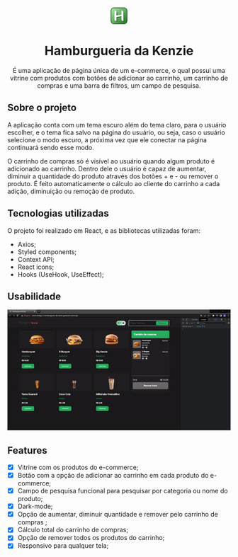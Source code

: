 <!-- PROJECT LOGO -->
<br />
<div align="center">
  <a href="https://github.com/guiwustro/repo_name">
    <img src="src/assets/img/H_Icon.png" alt="Logo" width="40" height="40">
  </a>

<h1 align="center">Hamburgueria da Kenzie</h1>

  <p align="center">
    É uma aplicação de página única de um e-commerce, o qual possui uma vitrine com produtos com botões de adicionar ao carrinho, um carrinho de compras e uma barra de filtros, um campo de pesquisa.
    <br />
  </p>
</div>

## Sobre o projeto

A aplicação conta com um tema escuro além do tema claro, para o usuário
escolher, e o tema fica salvo na página do usuário, ou seja, caso o usuário
selecione o modo escuro, a próxima vez que ele conectar na página continuará
sendo esse modo. <br/>

O carrinho de compras só é visível ao usuário quando algum produto é adicionado
ao carrinho. Dentro dele o usuário é capaz de aumentar, diminuir a quantidade do
produto através dos botões + e - ou remover o produto. É feito automaticamente o
cálculo ao cliente do carrinho a cada adição, diminuição ou remoção de produto.

## Tecnologias utilizadas

O projeto foi realizado em React, e as bibliotecas utilizadas foram:

- Axios;
- Styled components;
- Context API;
- React icons;
- Hooks (UseHook, UseEffect);
<!-- USAGE EXAMPLES -->

## Usabilidade

<div align="center">
<img src="screenshots/hamburgueria-kenzie-gif.gif">
</div>

## Features

- [x] Vitrine com os produtos do e-commerce;
- [x] Botão com a opção de adicionar ao carrinho em cada produto do e-commerce;
- [x] Campo de pesquisa funcional para pesquisar por categoria ou nome do
      produto;
- [x] Dark-mode;
- [x] Opção de aumentar, diminuir quantidade e remover pelo carrinho de compras
      ;
- [x] Cálculo total do carrinho de compras;
- [x] Opção de remover todos os produtos do carrinho;
- [x] Responsivo para qualquer tela;
